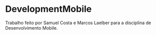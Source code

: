 # DevelopmentMobile

Trabalho feito por Samuel Costa e Marcos Laelber para a disciplina de Desenvolvimento Mobile.

